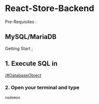 # React-Store-Backend

Pre-Requisites :
## MySQL/MariaDB

Getting Start ;
## 1. Execute SQL in
[/#DatabaseObject](https://github.com/arbaieffendi/React-Store-Backend/tree/master/%23DatabaseObject)

### 2. Open your terminal and type
`nodemon`


